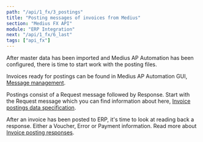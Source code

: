 ```yaml
---
path: "/api/1_fx/3_postings"
title: "Posting messages of invoices from Medius"
section: "Medius FX API"
module: "ERP Integration"
next: "/api/1_fx/6_last"
tags: ["api_fx"]
---
```

After master data has been imported and Medius AP Automation has been configured, there is time to start work with the posting files. 

Invoices ready for postings can be found in Medius AP Automation GUI, [Message management](https://cloud.mediusflow.com/$TenantNameQA/#/configuration/MessageManagement).

Postings consist of a Request message followed by Response. Start with the Request message which you can find information about here, [Invoice postings data specification](https://success.mediusflow.com/documentation/integration-documentation/technical/fx/specification_postings/).

After an invoice has been posted to ERP, it's time to look at reading back a response. Either a Voucher, Error or Payment information. Read more about [Invoice posting responses](https://success.mediusflow.com/documentation/integration-documentation/technical/fx/specification_responses/).